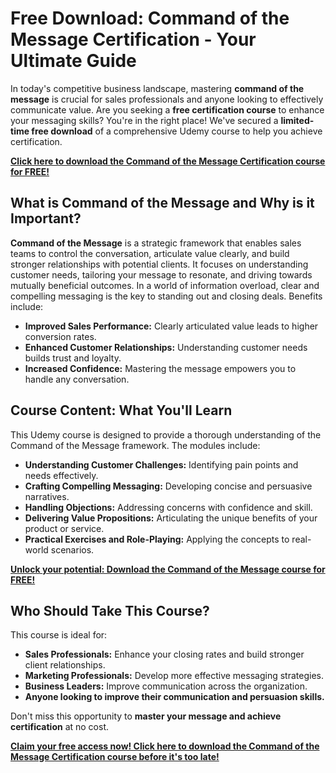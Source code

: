 # Free Download: Command of the Message Certification - Your Ultimate Guide

In today's competitive business landscape, mastering **command of the message** is crucial for sales professionals and anyone looking to effectively communicate value. Are you seeking a **free certification course** to enhance your messaging skills? You're in the right place! We've secured a **limited-time free download** of a comprehensive Udemy course to help you achieve certification.

[**Click here to download the Command of the Message Certification course for FREE!**](https://udemywork.com/command-of-the-message-certification)

## What is Command of the Message and Why is it Important?

**Command of the Message** is a strategic framework that enables sales teams to control the conversation, articulate value clearly, and build stronger relationships with potential clients.  It focuses on understanding customer needs, tailoring your message to resonate, and driving towards mutually beneficial outcomes. In a world of information overload, clear and compelling messaging is the key to standing out and closing deals. Benefits include:

*   **Improved Sales Performance:** Clearly articulated value leads to higher conversion rates.
*   **Enhanced Customer Relationships:**  Understanding customer needs builds trust and loyalty.
*   **Increased Confidence:** Mastering the message empowers you to handle any conversation.

## Course Content: What You'll Learn

This Udemy course is designed to provide a thorough understanding of the Command of the Message framework. The modules include:

*   **Understanding Customer Challenges:** Identifying pain points and needs effectively.
*   **Crafting Compelling Messaging:** Developing concise and persuasive narratives.
*   **Handling Objections:**  Addressing concerns with confidence and skill.
*   **Delivering Value Propositions:**  Articulating the unique benefits of your product or service.
*   **Practical Exercises and Role-Playing:** Applying the concepts to real-world scenarios.

[**Unlock your potential: Download the Command of the Message course for FREE!**](https://udemywork.com/command-of-the-message-certification)

## Who Should Take This Course?

This course is ideal for:

*   **Sales Professionals:**  Enhance your closing rates and build stronger client relationships.
*   **Marketing Professionals:** Develop more effective messaging strategies.
*   **Business Leaders:**  Improve communication across the organization.
*   **Anyone looking to improve their communication and persuasion skills.**

Don't miss this opportunity to **master your message and achieve certification** at no cost.

[**Claim your free access now! Click here to download the Command of the Message Certification course before it's too late!**](https://udemywork.com/command-of-the-message-certification)
